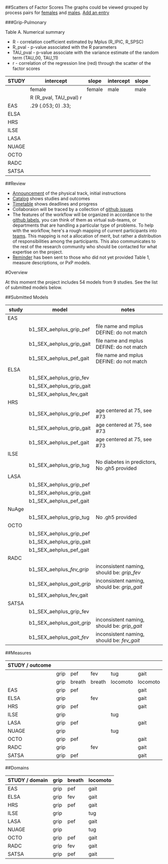 ##Scatters of Factor Scores
The graphs could be viewed grouped by process pairs for [females](https://github.com/IALSA/IALSA-2015-Portland/blob/master/reports/physical/scatter_matrix/figure_rmd/by_process_pair.md) and [males](https://github.com/IALSA/IALSA-2015-Portland/blob/master/reports/physical/scatter_matrix/figure_rmd_male/by_process_pair_male.md). [Add an entry](https://github.com/IALSA/IALSA-2015-Portland/edit/master/projects/physical/README.md)

###Grip-Pulmonary

Table A. Numerical summary  
* R -  correlation coefficient estimated by Mplus (R_IPIC, R_SPSC)  
* R_pval - p-value associated with the R parameters  
* TAU_pval - p-value associate with the variance estimate of the random term (TAU_00, TAU_11)  
* r - correlation of the regression line (red) through the scatter of the factor scores  

|STUDY|intercept  |slope | intercept| slope|    
|-----|-----------|------|----------|------|  
|     |female     |female| male     | male | 
|     | R (R_pval, TAU_pval) r   |   |   |    
|EAS  |.29 (.053; 0) .33;   |   |   |   |  
|ELSA |   |   |   |   |  
|HRS  |   |   |   |   |  
|ILSE |   |   |   |   |  
|LASA |   |   |   |   |  
|NUAGE|   |   |   |   |  
|OCTO |   |   |   |   |  
|RADC |   |   |   |   |  
|SATSA|   |   |   |   |   


##Review  

- [Announcement](./announce.md) of the physical track, initial instructions
- [Catalog](./catalog.md) shows studies and outcomes
- [Timetable](./timetable.md)  shows deadlines and progress
- Collaboraion will be traced by a collection of [github issues](https://github.com/IALSA/IALSA-2015-Portland/milestones/PxP%20-%20Physical)   
- The features of the workflow will be organized in accordance to the  [github labels](../github_labels.md), you can think of them as virtual sub-teams, or departments that are handling a particular type of problems.  To help with the workflow, here's a rough mapping of current participants into [teams](../physical/teams.md). This mapping is not a allocation of merit, but rather a distribution of responsibilities among the participants. This also communicates to the rest of the research community who should be contacted for what expertise on the project.   
- [Reminder](../../projects/physical/reminder_160915.md) has been sent to those who did not yet provided Table 1, measure descriptions, or PxP models. 


#Overview

At this moment the project includes 54 models from 9 studies. See the list of submitted models below.

##Submitted Models

|study  | model | notes |    
|---|---|---|    
|EAS|   | |  
|   |b1_SEX_aehplus_grip_pef |file name and mplus DEFINE: do not match  |   
|   |b1_SEX_aehplus_grip_gait|file name and mplus DEFINE: do not match |   
|   |b1_SEX_aehplus_pef_gait|file name and mplus DEFINE: do not match  |   
|ELSA|   | |   
|   |b1_SEX_aehplus_grip_fev | |  
|   |b1_SEX_aehplus_grip_gait | |  
|   |b1_SEX_aehplus_fev_gait | |  
|HRS|   | |  
|   |b1_SEX_aehplus_grip_pef |age centered at 75, see  #73 |  
|   |b1_SEX_aehplus_grip_gait|age centered at 75, see  #73|  
|   |b1_SEX_aehplus_pef_gait |age centered at 75, see  #73 |  
|ILSE|   | |  
|   |b1_SEX_aehplus_grip_tug |No diabetes in predictors, No .gh5 provided|  
|LASA|   | |  
|   |b1_SEX_aehplus_grip_pef | |  
|   |b1_SEX_aehplus_grip_gait| |  
|   |b1_SEX_aehplus_pef_gait | |  
|NuAge|   | |  
|   |b1_SEX_aehplus_grip_tug | No .gh5 provided |  
|OCTO|   | |  
|   |b1_SEX_aehplus_grip_pef | |  
|   |b1_SEX_aehplus_grip_gait| |  
|   |b1_SEX_aehplus_pef_gait | |  
|RADC|   | |  
|   |b1_SEX_aehplus_*fev_grip* | inconsistent naming, should be: *grip_fev* |  
|   |b1_SEX_aehplus_*gait_grip*| inconsistent naming, should be: *grip_gait*|  
|   |b1_SEX_aehplus_fev_gait | |  
|SATSA|   | |  
|   |b1_SEX_aehplus_grip_fev |  |  
|   |b1_SEX_aehplus_*gait_grip* | inconsistent naming, should be: *grip_gait* |  
|   |b1_SEX_aehplus_*gait_fev*| inconsistent naming, should be: *fev_gait*  |  

##Measures

| STUDY / outcome |  | |  | | |   
|---|---|---|---|---|---|
|   |grip|pef|fev|tug|gait|
|   |grip|breath|breath|locomoto|locomoto|
| EAS  |grip|pef|   |   |gait|  
| ELSA |grip|   |fev|   |gait|  
| HRS  |grip|pef|   |   |gait|  
| ILSE |grip|   |   |tug|    |  
| LASA |grip|pef|   |   |gait|  
| NUAGE|grip|   |   |tug|    |   
| OCTO |grip|pef|   |   |gait| 
| RADC |grip|   |fev|   |gait|  
| SATSA|grip|pef|   |   |gait|  
	
	
	
##Domains
	
| STUDY / domain  |grip  |breath | locomoto |   
|---|---|---|---|
| EAS  |grip|pef|gait|  
| ELSA |grip|fev|gait|  
| HRS  |grip|pef|gait|  
| ILSE |grip|   |tug |
| LASA |grip|pef|gait|  
| NUAGE|grip|   |tug |
| OCTO |grip|pef|gait| 
| RADC |grip|fev|gait|  
| SATSA|grip|pef|gait|  







